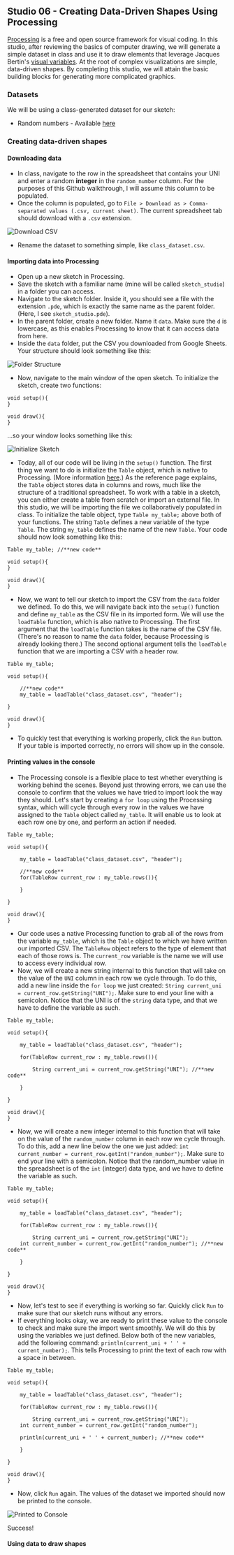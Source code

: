 ## Studio 06 - Creating Data-Driven Shapes Using Processing

[Processing](https://processing.org/) is a free and open source framework for visual coding. In this studio, after reviewing the basics of computer drawing, we will generate a simple dataset in class and use it to draw elements that leverage Jacques Bertin's [visual variables](http://www.infovis-wiki.net/index.php?title=Visual_Variables). At the root of complex visualizations are simple, data-driven shapes. By completing this studio, we will attain the basic building blocks for generating more complicated graphics. 

### Datasets

We will be using a class-generated dataset for our sketch:

* Random numbers - Available [here](https://docs.google.com/spreadsheets/d/14wucEu9-_HxpZTY3YM4hGUSQn8FlYYjwvpjeikHfcH8/edit#gid=0)

### Creating data-driven shapes
#### Downloading data

* In class, navigate to the row in the spreadsheet that contains your UNI and enter a random **integer** in the `random_number` column. For the purposes of this Github walkthrough, I will assume this column to be populated.
* Once the column is populated, go to `File > Download as > Comma-separated values (.csv, current sheet)`. The current spreadsheet tab should download with a `.csv` extension.

![Download CSV](https://github.com/emilyfuhrman/datavis_design/blob/master/2017_Summer/Studios/Images/06/01_Download_CSV.png)

* Rename the dataset to something simple, like `class_dataset.csv`.

#### Importing data into Processing

* Open up a new sketch in Processing. 
* Save the sketch with a familiar name (mine will be called `sketch_studio`) in a folder you can access.
* Navigate to the sketch folder. Inside it, you should see a file with the extension `.pde`, which is exactly the same name as the parent folder. (Here, I see `sketch_studio.pde`).
* In the parent folder, create a new folder. Name it `data`. Make sure the `d` is lowercase, as this enables Processing to know that it can access data from here. 
* Inside the `data` folder, put the CSV you downloaded from Google Sheets. Your structure should look something like this:

![Folder Structure](https://github.com/emilyfuhrman/datavis_design/blob/master/2017_Summer/Studios/Images/06/02_Folder_Structure.png)

* Now, navigate to the main window of the open sketch. To initialize the sketch, create two functions: 

```
void setup(){
}

void draw(){
}
```

...so your window looks something like this:

![Initialize Sketch](https://github.com/emilyfuhrman/datavis_design/blob/master/2017_Summer/Studios/Images/06/03_Initialize_Sketch.png)

* Today, all of our code will be living in the `setup()` function. The first thing we want to do is initialize the `Table` object, which is native to Processing. (More information [here](https://processing.org/reference/Table.html).) As the reference page explains, the `Table` object stores data in columns and rows, much like the structure of a traditional spreadsheet. To work with a table in a sketch, you can either create a table from scratch or import an external file. In this studio, we will be importing the file we collaboratively populated in class. To initialize the table object, type `Table my_table;` above both of your functions. The string `Table` defines a new variable of the type `Table`. The string `my_table` defines the name of the new `Table`. Your code should now look something like this:

```
Table my_table; //**new code**

void setup(){
}

void draw(){
}
```

* Now, we want to tell our sketch to import the CSV from the `data` folder we defined. To do this, we will navigate back into the `setup()` function and define `my_table` as the CSV file in its imported form. We will use the `loadTable` function, which is also native to Processing. The first argument that the `loadTable` function takes is the name of the CSV file. (There's no reason to name the `data` folder, because Processing is already looking there.) The second optional argument tells the `loadTable` function that we are importing a CSV with a header row.

```
Table my_table;

void setup(){
	
	//**new code**
	my_table = loadTable("class_dataset.csv", "header");

}

void draw(){
}
```
* To quickly test that everything is working properly, click the `Run` button. If your table is imported correctly, no errors will show up in the console.

#### Printing values in the console

* The Processing console is a flexible place to test whether everything is working behind the scenes. Beyond just throwing errors, we can use the console to confirm that the values we have tried to import look the way they should. Let's start by creating a `for loop` using the Processing syntax, which will cycle through every row in the values we have assigned to the `Table` object called `my_table`. It will enable us to look at each row one by one, and perform an action if needed.

```
Table my_table;

void setup(){
	
	my_table = loadTable("class_dataset.csv", "header");

	//**new code**
	for(TableRow current_row : my_table.rows()){

	}

}

void draw(){
}
```
* Our code uses a native Processing function to grab all of the rows from the variable `my_table`, which is the `Table` object to which we have written our imported CSV. The `TableRow` object refers to the type of element that each of those rows is. The `current_row` variable is the name we will use to access every individual row. 
* Now, we will create a new string internal to this function that will take on the value of the `UNI` column in each row we cycle through. To do this, add a new line inside the `for loop` we just created: `String current_uni = current_row.getString("UNI");`. Make sure to end your line with a semicolon. Notice that the UNI is of the `string` data type, and that we have to define the variable as such.

```
Table my_table;

void setup(){
	
	my_table = loadTable("class_dataset.csv", "header");

	for(TableRow current_row : my_table.rows()){
		
		String current_uni = current_row.getString("UNI"); //**new code**

	}

}

void draw(){
}
```
* Now, we will create a new integer internal to this function that will take on the value of the `random_number` column in each row we cycle through. To do this, add a new line below the one we just added: `int current_number = current_row.getInt("random_number");`. Make sure to end your line with a semicolon. Notice that the random_number value in the spreadsheet is of the `int` (integer) data type, and we have to define the variable as such. 

```
Table my_table;

void setup(){
	
	my_table = loadTable("class_dataset.csv", "header");

	for(TableRow current_row : my_table.rows()){

		String current_uni = current_row.getString("UNI");
    int current_number = current_row.getInt("random_number"); //**new code**

	}

}

void draw(){
}
```
* Now, let's test to see if everything is working so far. Quickly click `Run` to make sure that our sketch runs without any errors.
* If everything looks okay, we are ready to print these value to the console to check and make sure the import went smoothly. We will do this by using the variables we just defined. Below both of the new variables, add the following command: `println(current_uni + ' ' + current_number);`. This tells Processing to print the text of each row with a space in between. 

```
Table my_table;

void setup(){
	
	my_table = loadTable("class_dataset.csv", "header");

	for(TableRow current_row : my_table.rows()){

		String current_uni = current_row.getString("UNI");
    int current_number = current_row.getInt("random_number"); 

    println(current_uni + ' ' + current_number); //**new code**

	}

}

void draw(){
}
```
* Now, click `Run` again. The values of the dataset we imported should now be printed to the console. 

![Printed to Console](https://github.com/emilyfuhrman/datavis_design/blob/master/2017_Summer/Studios/Images/06/04_Printed_to_Console.png)

Success!

#### Using data to draw shapes

























